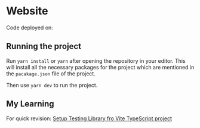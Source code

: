 # Website

Code deployed on:

## Running the project

Run `yarn install` or `yarn` after opening the repository in your editor. This will install all the necessary packages for the project which are mentioned in the `pacakage.json` file of the project.

Then use `yarn dev` to run the project.

## My Learning

For quick revision: [Setup Testing Library fro Vite TypeScript project](https://codingwithmanny.medium.com/quick-jest-setup-with-vitejs-react-typescript-82f325e4323f)
